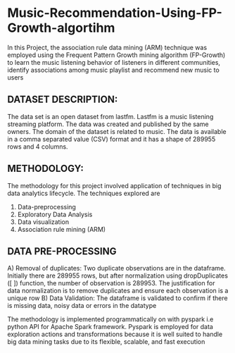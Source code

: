 # Music-Recommendation-Using-FP-Growth-algortihm
In this Project, the association rule data mining (ARM) technique was employed using the Frequent Pattern Growth mining algorithm (FP-Growth) to learn the music listening behavior of listeners in different communities, identify associations among music playlist and recommend new music to users

DATASET DESCRIPTION: 
---------------------
The data set is an open dataset from lastfm. Lastfm is a music listening streaming platform. The data was created and published by the same owners. The domain of the dataset is related to music. The data is available in a comma separated value (CSV) format and it has a shape of 289955 rows and 4 columns.

METHODOLOGY: 
-------------
The methodology for this project involved application of techniques in big data analytics lifecycle.  The techniques explored are 
1. Data-preprocessing 
2. Exploratory Data Analysis
3. Data visualization
4. Association rule mining (ARM)

DATA PRE-PROCESSING
--------------------
A) Removal of duplicates: Two duplicate observations are in the dataframe. Initially there are 289955 rows, but after normalization using dropDuplicates ([ ]) function, the number of observation is 289953. The justification for data normalization is to remove duplicates and ensure each observation is a unique row
B) Data Validation: The dataframe is validated to confirm if there is missing data, noisy data or errors in the datatype


The methodology is implemented programmatically on with pyspark i.e python API for Apache Spark framework. Pyspark is employed for data exploration actions and transformations because it is well suited to handle big data mining tasks due to its flexible, scalable, and fast execution
